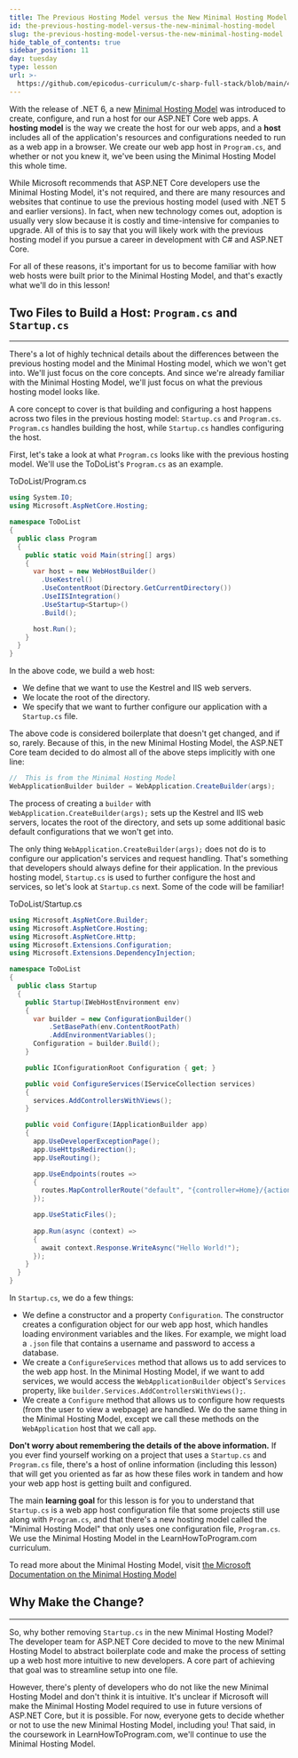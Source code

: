 ```yaml
---
title: The Previous Hosting Model versus the New Minimal Hosting Model
id: the-previous-hosting-model-versus-the-new-minimal-hosting-model
slug: the-previous-hosting-model-versus-the-new-minimal-hosting-model
hide_table_of_contents: true
sidebar_position: 11
day: tuesday
type: lesson
url: >-
  https://github.com/epicodus-curriculum/c-sharp-full-stack/blob/main/4d_the_old_hosting_model.md
---
```


With the release of .NET 6, a new [Minimal Hosting Model](https://learn.microsoft.com/en-us/aspnet/core/migration/50-to-60?view=aspnetcore-6.0&tabs=visual-studio-code#nhm) was introduced to create, configure, and run a host for our ASP.NET Core web apps. A **hosting model** is the way we create the host for our web apps, and a **host** includes all of the application's resources and configurations needed to run as a web app in a browser. We create our web app host in `Program.cs`, and whether or not you knew it, we've been using the Minimal Hosting Model this whole time. 

While Microsoft recommends that ASP.NET Core developers use the Minimal Hosting Model, it's not required, and there are many resources and websites that continue to use the previous hosting model (used with .NET 5 and earlier versions). In fact, when new technology comes out, adoption is usually very slow because it is costly and time-intensive for companies to upgrade. All of this is to say that you will likely work with the previous hosting model if you pursue a career in development with C# and ASP.NET Core. 

For all of these reasons, it's important for us to become familiar with how web hosts were built prior to the Minimal Hosting Model, and that's exactly what we'll do in this lesson!

## Two Files to Build a Host: `Program.cs` and `Startup.cs`
---

There's a lot of highly technical details about the differences between the previous hosting model and the Minimal Hosting model, which we won't get into. We'll just focus on the core concepts. And since we're already familiar with the Minimal Hosting Model, we'll just focus on what the previous hosting model looks like. 

A core concept to cover is that building and configuring a host happens across two files in the previous hosting model: `Startup.cs` and `Program.cs`. `Program.cs` handles building the host, while `Startup.cs` handles configuring the host. 

First, let's take a look at what `Program.cs` looks like with the previous hosting model. We'll use the ToDoList's `Program.cs` as an example.

<div class="filename">ToDoList/Program.cs</div>

```cs
using System.IO;
using Microsoft.AspNetCore.Hosting;

namespace ToDoList
{
  public class Program
  {
    public static void Main(string[] args)
    {
      var host = new WebHostBuilder()
        .UseKestrel()
        .UseContentRoot(Directory.GetCurrentDirectory())
        .UseIISIntegration()
        .UseStartup<Startup>()
        .Build();

      host.Run();
    }
  }
}
```

In the above code, we build a web host: 

* We define that we want to use the Kestrel and IIS web servers.
* We locate the root of the directory.
* We specify that we want to further configure our application with a `Startup.cs` file.

The above code is considered boilerplate that doesn't get changed, and if so, rarely. Because of this, in the new Minimal Hosting Model, the ASP.NET Core team decided to do almost all of the above steps implicitly with one line:

```cs
//  This is from the Minimal Hosting Model
WebApplicationBuilder builder = WebApplication.CreateBuilder(args);
```

The process of creating a `builder` with `WebApplication.CreateBuilder(args);` sets up the Kestrel and IIS web servers, locates the root of the directory, and sets up some additional basic default configurations that we won't get into. 

The only thing `WebApplication.CreateBuilder(args);` does not do is to configure our application's services and request handling. That's something that developers should always define for their application. In the previous hosting model, `Startup.cs` is used to further configure the host and services, so let's look at `Startup.cs` next. Some of the code will be familiar!

<div class="filename">ToDoList/Startup.cs</div>

```cs
using Microsoft.AspNetCore.Builder;
using Microsoft.AspNetCore.Hosting;
using Microsoft.AspNetCore.Http;
using Microsoft.Extensions.Configuration;
using Microsoft.Extensions.DependencyInjection;

namespace ToDoList
{
  public class Startup
  {
    public Startup(IWebHostEnvironment env)
    {
      var builder = new ConfigurationBuilder()
          .SetBasePath(env.ContentRootPath)
          .AddEnvironmentVariables();
      Configuration = builder.Build();
    }

    public IConfigurationRoot Configuration { get; }

    public void ConfigureServices(IServiceCollection services)
    {
      services.AddControllersWithViews();
    }

    public void Configure(IApplicationBuilder app)
    {
      app.UseDeveloperExceptionPage();
      app.UseHttpsRedirection();
      app.UseRouting();

      app.UseEndpoints(routes =>
      {
        routes.MapControllerRoute("default", "{controller=Home}/{action=Index}/{id?}");
      });

      app.UseStaticFiles();
      
      app.Run(async (context) =>
      {
        await context.Response.WriteAsync("Hello World!");
      });
    }
  }
}
```

In `Startup.cs`, we do a few things:

* We define a constructor and a property `Configuration`. The constructor creates a configuration object for our web app host, which handles loading environment variables and the likes. For example, we might load a `.json` file that contains a username and password to access a database.
* We create a `ConfigureServices` method that allows us to add services to the web app host. In the Minimal Hosting Model, if we want to add services, we would access the `WebApplicationBuilder` object's `Services` property, like `builder.Services.AddControllersWithViews();`.
* We create a `Configure` method that allows us to configure how requests (from the user to view a webpage) are handled. We do the same thing in the Minimal Hosting Model, except we call these methods on the `WebApplication` host that we call `app`.

**Don't worry about remembering the details of the above information.** If you ever find yourself working on a project that uses a `Startup.cs` and `Program.cs` file, there's a host of online information (including this lesson) that will get you oriented as far as how these files work in tandem and how your web app host is getting built and configured.

The main **learning goal** for this lesson is for you to understand that `Startup.cs` is a web app host configuration file that some projects still use along with `Program.cs`, and that there's a new hosting model called the "Minimal Hosting Model" that only uses one configuration file, `Program.cs`. We use the Minimal Hosting Model in the LearnHowToProgram.com curriculum.

To read more about the Minimal Hosting Model, visit [the Microsoft Documentation on the Minimal Hosting Model](https://learn.microsoft.com/en-us/aspnet/core/migration/50-to-60?view=aspnetcore-6.0&tabs=visual-studio-code#new-hosting-model)

## Why Make the Change?
---

So, why bother removing `Startup.cs` in the new Minimal Hosting Model? The developer team for ASP.NET Core decided to move to the new Minimal Hosting Model to abstract boilerplate code and make the process of setting up a web host more intuitive to new developers. A core part of achieving that goal was to streamline setup into one file. 

However, there's plenty of developers who do not like the new Minimal Hosting Model and don't think it is intuitive. It's unclear if Microsoft will make the Minimal Hosting Model required to use in future versions of ASP.NET Core, but it is possible. For now, everyone gets to decide whether or not to use the new Minimal Hosting Model, including you! That said, in the coursework in LearnHowToProgram.com, we'll continue to use the Minimal Hosting Model.
